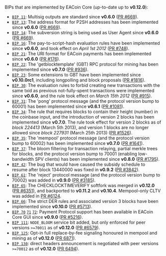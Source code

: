 BIPs that are implemented by EACoin Core (up-to-date up to **v0.12.0**):

* [`BIP 11`](https://github.com/eacoin/bips/blob/master/bip-0011.mediawiki): Multisig outputs are standard since **v0.6.0** ([PR #669](https://github.com/eacoin/eacoin/pull/669)).
* [`BIP 13`](https://github.com/eacoin/bips/blob/master/bip-0013.mediawiki): The address format for P2SH addresses has been implemented since **v0.6.0** ([PR #669](https://github.com/eacoin/eacoin/pull/669)).
* [`BIP 14`](https://github.com/eacoin/bips/blob/master/bip-0014.mediawiki): The subversion string is being used as User Agent since **v0.6.0** ([PR #669](https://github.com/eacoin/eacoin/pull/669)).
* [`BIP 16`](https://github.com/eacoin/bips/blob/master/bip-0016.mediawiki): The pay-to-script-hash evaluation rules have been implemented since **v0.6.0**, and took effect on *April 1st 2012* ([PR #748](https://github.com/eacoin/eacoin/pull/748)).
* [`BIP 21`](https://github.com/eacoin/bips/blob/master/bip-0021.mediawiki): The URI format for EACoin payments has been implemented since **v0.6.0** ([PR #176](https://github.com/eacoin/eacoin/pull/176)).
* [`BIP 22`](https://github.com/eacoin/bips/blob/master/bip-0022.mediawiki): The 'getblocktemplate' (GBT) RPC protocol for mining has been implemented since **v0.7.0** ([PR #936](https://github.com/eacoin/eacoin/pull/936)).
* [`BIP 23`](https://github.com/eacoin/bips/blob/master/bip-0023.mediawiki): Some extensions to GBT have been implemented since **v0.10.0rc1**, including longpolling and block proposals ([PR #1816](https://github.com/eacoin/eacoin/pull/1816)).
* [`BIP 30`](https://github.com/eacoin/bips/blob/master/bip-0030.mediawiki): The evaluation rules to forbid creating new transactions with the same txid as previous not-fully-spent transactions were implemented since **v0.6.0**, and the rule took effect on *March 15th 2012* ([PR #915](https://github.com/eacoin/eacoin/pull/915)).
* [`BIP 31`](https://github.com/eacoin/bips/blob/master/bip-0031.mediawiki): The 'pong' protocol message (and the protocol version bump to 60001) has been implemented since **v0.6.1** ([PR #1081](https://github.com/eacoin/eacoin/pull/1081)).
* [`BIP 34`](https://github.com/eacoin/bips/blob/master/bip-0034.mediawiki): The rule that requires blocks to contain their height (number) in the coinbase input, and the introduction of version 2 blocks has been implemented since **v0.7.0**. The rule took effect for version 2 blocks as of *block 224413* (March 5th 2013), and version 1 blocks are no longer allowed since *block 227931* (March 25th 2013) ([PR #1526](https://github.com/eacoin/eacoin/pull/1526)).
* [`BIP 35`](https://github.com/eacoin/bips/blob/master/bip-0035.mediawiki): The 'mempool' protocol message (and the protocol version bump to 60002) has been implemented since **v0.7.0** ([PR #1641](https://github.com/eacoin/eacoin/pull/1641)).
* [`BIP 37`](https://github.com/eacoin/bips/blob/master/bip-0037.mediawiki): The bloom filtering for transaction relaying, partial merkle trees for blocks, and the protocol version bump to 70001 (enabling low-bandwidth SPV clients) has been implemented since **v0.8.0** ([PR #1795](https://github.com/eacoin/eacoin/pull/1795)).
* [`BIP 42`](https://github.com/eacoin/bips/blob/master/bip-0042.mediawiki): The bug that would have caused the subsidy schedule to resume after block 13440000 was fixed in **v0.9.2** ([PR #3842](https://github.com/eacoin/eacoin/pull/3842)).
* [`BIP 61`](https://github.com/eacoin/bips/blob/master/bip-0061.mediawiki): The 'reject' protocol message (and the protocol version bump to 70002) was added in **v0.9.0** ([PR #3185](https://github.com/eacoin/eacoin/pull/3185)).
* [`BIP 65`](https://github.com/eacoin/bips/blob/master/bip-0065.mediawiki): The CHECKLOCKTIMEVERIFY softfork was merged in **v0.12.0** ([PR #6351](https://github.com/eacoin/eacoin/pull/6351)), and backported to **v0.11.2** and **v0.10.4**. Mempool-only CLTV was added in [PR #6124](https://github.com/eacoin/eacoin/pull/6124).
* [`BIP 66`](https://github.com/eacoin/bips/blob/master/bip-0066.mediawiki): The strict DER rules and associated version 3 blocks have been implemented since **v0.10.0** ([PR #5713](https://github.com/eacoin/eacoin/pull/5713)).
* [`BIP 70`](https://github.com/eacoin/bips/blob/master/bip-0070.mediawiki) [`71`](https://github.com/eacoin/bips/blob/master/bip-0071.mediawiki) [`72`](https://github.com/eacoin/bips/blob/master/bip-0072.mediawiki): Payment Protocol support has been available in EACoin Core GUI since **v0.9.0** ([PR #5216](https://github.com/eacoin/eacoin/pull/5216)).
* [`BIP 111`](https://github.com/eacoin/bips/blob/master/bip-0111.mediawiki): `NODE_BLOOM` service bit added, but only enforced for peer versions `>=70011` as of **v0.12.0** ([PR #6579](https://github.com/eacoin/eacoin/pull/6579)).
* [`BIP 125`](https://github.com/eacoin/bips/blob/master/bip-0125.mediawiki): Opt-in full replace-by-fee signaling honoured in mempool and mining as of **v0.12.0** ([PR 6871](https://github.com/eacoin/eacoin/pull/6871)).
* [`BIP 130`](https://github.com/eacoin/bips/blob/master/bip-0130.mediawiki): direct headers announcement is negotiated with peer versions `>=70012` as of **v0.12.0** ([PR 6494](https://github.com/eacoin/eacoin/pull/6494)).
